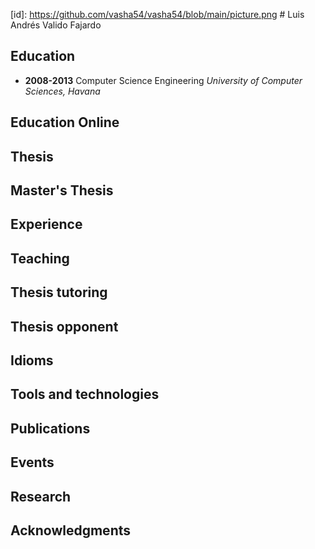 [id]: https://github.com/vasha54/vasha54/blob/main/picture.png # Luis Andrés Valido Fajardo 


## Education
* **2008-2013** Computer Science Engineering *University of Computer Sciences, Havana*

## Education Online

## Thesis

## Master's Thesis

## Experience

## Teaching

## Thesis tutoring

## Thesis opponent

## Idioms

## Tools and technologies

## Publications

## Events

## Research

## Acknowledgments



